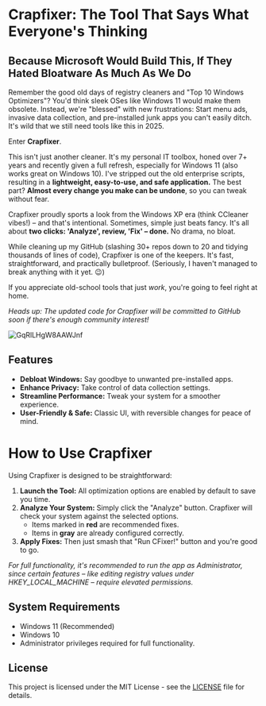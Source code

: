 # Crapfixer: The Tool That Says What Everyone's Thinking

## Because Microsoft Would Build This, If They Hated Bloatware As Much As We Do

Remember the good old days of registry cleaners and "Top 10 Windows Optimizers"? You'd think sleek OSes like Windows 11 would make them obsolete. Instead, we're "blessed" with new frustrations: Start menu ads, invasive data collection, and pre-installed junk apps you can't easily ditch. It's wild that we still need tools like this in 2025.

Enter **Crapfixer**.

This isn't just another cleaner. It's my personal IT toolbox, honed over 7+ years and recently given a full refresh, especially for Windows 11 (also works great on Windows 10). I've stripped out the old enterprise scripts, resulting in a **lightweight, easy-to-use, and safe application.** The best part? **Almost every change you make can be undone**, so you can tweak without fear.

Crapfixer proudly sports a look from the Windows XP era (think CCleaner vibes!) – and that's intentional. Sometimes, simple just beats fancy. It's all about **two clicks: 'Analyze', review, 'Fix' – done.** No drama, no bloat.

While cleaning up my GitHub (slashing 30+ repos down to 20 and tidying thousands of lines of code), Crapfixer is one of the keepers. It's fast, straightforward, and practically bulletproof. (Seriously, I haven't managed to break anything with it yet. 😉)

If you appreciate old-school tools that just _work_, you're going to feel right at home.

_Heads up: The updated code for Crapfixer will be committed to GitHub soon if there's enough community interest!_

![GqRlLHgW8AAWJnf](https://github.com/user-attachments/assets/15a259e7-0397-4750-8d67-56408a878f0f)

## Features

- **Debloat Windows:** Say goodbye to unwanted pre-installed apps.
- **Enhance Privacy:** Take control of data collection settings.
- **Streamline Performance:** Tweak your system for a smoother experience.
- **User-Friendly & Safe:** Classic UI, with reversible changes for peace of mind.

# How to Use Crapfixer

Using Crapfixer is designed to be straightforward:

1.  **Launch the Tool:** All optimization options are enabled by default to save you time.
2.  **Analyze Your System:** Simply click the "Analyze" button. Crapfixer will check your system against the selected options.
    - Items marked in **red** are recommended fixes.
    - Items in **gray** are already configured correctly.
3.  **Apply Fixes:** Then just smash that "Run CFixer!" button and you're good to go.

_For full functionality, it's recommended to run the app as Administrator, since certain features – like editing registry values under HKEY_LOCAL_MACHINE – require elevated permissions._

## System Requirements

- Windows 11 (Recommended)
- Windows 10
- Administrator privileges required for full functionality.

## License

This project is licensed under the MIT License - see the [LICENSE](./LICENSE) file for details.